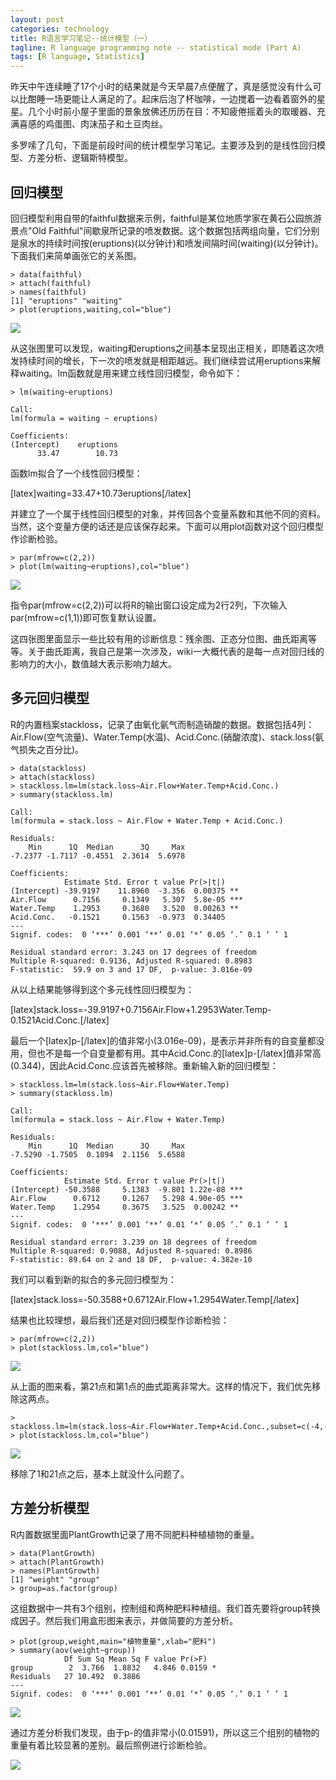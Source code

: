 ```yaml
---
layout: post
categories: technology
title: R语言学习笔记--统计模型（一）
tagline: R language programming note -- statistical mode (Part A)
tags: [R language, Statistics]
---
```


昨天中午连续睡了17个小时的结果就是今天早晨7点便醒了，真是感觉没有什么可以比酣睡一场更能让人满足的了。起床后泡了杯咖啡，一边搅着一边看着窗外的星星。几个小时前小屋子里面的景象放佛还历历在目：不知疲倦摇着头的取暖器、充满喜感的鸡蛋图、肉沫茄子和土豆肉丝。

多罗嗦了几句，下面是前段时间的统计模型学习笔记。主要涉及到的是线性回归模型、方差分析、逻辑斯特模型。

## 回归模型
回归模型利用自带的faithful数据来示例，faithful是某位地质学家在黄石公园旅游景点"Old Faithful"间歇泉所记录的喷发数据。这个数据包括两组向量，它们分别是泉水的持续时间按(eruptions)(以分钟计)和喷发间隔时间(waiting)(以分钟计)。下面我们来简单画张它的关系图。
    
    > data(faithful)
    > attach(faithful)
    > names(faithful)
    [1] "eruptions" "waiting"
    > plot(eruptions,waiting,col="blue")

[![](http://panda0411.com/wordpress/wp-content/uploads/2012/02/eruptionwaiting.png)](http://panda0411.com/wordpress/wp-content/uploads/2012/02/eruptionwaiting.png)

从这张图里可以发现，waiting和eruptions之间基本呈现出正相关，即随着这次喷发持续时间的增长，下一次的喷发就是相距越远。我们继续尝试用eruptions来解释waiting。lm函数就是用来建立线性回归模型，命令如下：
   
    > lm(waiting~eruptions)
    
    Call:
    lm(formula = waiting ~ eruptions)
    
    Coefficients:
    (Intercept)    eruptions
          33.47        10.73

函数lm拟合了一个线性回归模型：

[latex]waiting=33.47+10.73eruptions[/latex]

并建立了一个属于线性回归模型的对象，并传回各个变量系数和其他不同的资料。当然，这个变量方便的话还是应该保存起来。下面可以用plot函数对这个回归模型作诊断检验。
    
    > par(mfrow=c(2,2))
    > plot(lm(waiting~eruptions),col="blue")

[![](http://panda0411.com/wordpress/wp-content/uploads/2012/02/faithful.lm_.png)](http://panda0411.com/wordpress/wp-content/uploads/2012/02/faithful.lm_.png)

指令par(mfrow=c(2,2))可以将R的输出窗口设定成为2行2列，下次输入par(mfrow=c(1,1))即可恢复默认设置。

这四张图里面显示一些比较有用的诊断信息：残余图、正态分位图、曲氏距离等等。关于曲氏距离，我自己是第一次涉及，wiki一大概代表的是每一点对回归线的影响力的大小，数值越大表示影响力越大。

## 多元回归模型
R的内置档案stackloss，记录了由氧化氨气而制造硝酸的数据。数据包括4列：Air.Flow(空气流量)、Water.Temp(水温)、Acid.Conc.(硝酸浓度)、stack.loss(氨气损失之百分比)。
  
    > data(stackloss)
    > attach(stackloss)
    > stackloss.lm=lm(stack.loss~Air.Flow+Water.Temp+Acid.Conc.)
    > summary(stackloss.lm)
    
    Call:
    lm(formula = stack.loss ~ Air.Flow + Water.Temp + Acid.Conc.)
    
    Residuals:
        Min      1Q  Median      3Q     Max
    -7.2377 -1.7117 -0.4551  2.3614  5.6978 
    
    Coefficients:
                Estimate Std. Error t value Pr(>|t|)
    (Intercept) -39.9197    11.8960  -3.356  0.00375 **
    Air.Flow      0.7156     0.1349   5.307  5.8e-05 ***
    Water.Temp    1.2953     0.3680   3.520  0.00263 **
    Acid.Conc.   -0.1521     0.1563  -0.973  0.34405
    ---
    Signif. codes:  0 ‘***’ 0.001 ‘**’ 0.01 ‘*’ 0.05 ‘.’ 0.1 ‘ ’ 1 
    
    Residual standard error: 3.243 on 17 degrees of freedom
    Multiple R-squared: 0.9136,	Adjusted R-squared: 0.8983
    F-statistic:  59.9 on 3 and 17 DF,  p-value: 3.016e-09

从以上结果能够得到这个多元线性回归模型为：

[latex]stack.loss=-39.9197+0.7156Air.Flow+1.2953Water.Temp-0.1521Acid.Conc.[/latex]

最后一个[latex]p-[/latex]的值非常小(3.016e-09)，是表示并非所有的自变量都没用，但也不是每一个自变量都有用。其中Acid.Conc.的[latex]p-[/latex]值非常高(0.344)，因此Acid.Conc.应该首先被移除。重新输入新的回归模型：

    > stackloss.lm=lm(stack.loss~Air.Flow+Water.Temp)
    > summary(stackloss.lm)
    
    Call:
    lm(formula = stack.loss ~ Air.Flow + Water.Temp)
    
    Residuals:
        Min      1Q  Median      3Q     Max
    -7.5290 -1.7505  0.1894  2.1156  5.6588 
    
    Coefficients:
                Estimate Std. Error t value Pr(>|t|)
    (Intercept) -50.3588     5.1383  -9.801 1.22e-08 ***
    Air.Flow      0.6712     0.1267   5.298 4.90e-05 ***
    Water.Temp    1.2954     0.3675   3.525  0.00242 **
    ---
    Signif. codes:  0 ‘***’ 0.001 ‘**’ 0.01 ‘*’ 0.05 ‘.’ 0.1 ‘ ’ 1 
    
    Residual standard error: 3.239 on 18 degrees of freedom
    Multiple R-squared: 0.9088,	Adjusted R-squared: 0.8986
    F-statistic: 89.64 on 2 and 18 DF,  p-value: 4.382e-10

我们可以看到新的拟合的多元回归模型为：

[latex]stack.loss=-50.3588+0.6712Air.Flow+1.2954Water.Temp[/latex]

结果也比较理想，最后我们还是对回归模型作诊断检验：
    
    > par(mfrow=c(2,2))
    > plot(stackloss.lm,col="blue")

[![](http://panda0411.com/wordpress/wp-content/uploads/2012/02/stackloss.lm_.png)](http://panda0411.com/wordpress/wp-content/uploads/2012/02/stackloss.lm_.png)

从上面的图来看，第21点和第1点的曲式距离非常大。这样的情况下，我们优先移除这两点。

    > stackloss.lm=lm(stack.loss~Air.Flow+Water.Temp+Acid.Conc.,subset=c(-4,-21))
    > plot(stackloss.lm,col="blue")

[![](http://panda0411.com/wordpress/wp-content/uploads/2012/02/Rplot.png)](http://panda0411.com/wordpress/wp-content/uploads/2012/02/Rplot.png)

移除了1和21点之后，基本上就没什么问题了。

## 方差分析模型
R内置数据里面PlantGrowth记录了用不同肥料种植植物的重量。

    > data(PlantGrowth)
    > attach(PlantGrowth)
    > names(PlantGrowth)
    [1] "weight" "group" 
    > group=as.factor(group)

这组数据中一共有3个组别，控制组和两种肥料种植组。我们首先要将group转换成因子。然后我们用盒形图来表示，并做简要的方差分析。

    > plot(group,weight,main="植物重量",xlab="肥料")
    > summary(aov(weight~group))
                Df Sum Sq Mean Sq F value Pr(>F)  
    group        2  3.766  1.8832   4.846 0.0159 *
    Residuals   27 10.492  0.3886                 
    ---
    Signif. codes:  0 ‘***’ 0.001 ‘**’ 0.01 ‘*’ 0.05 ‘.’ 0.1 ‘ ’ 1

[![](http://panda0411.com/wordpress/wp-content/uploads/2012/02/植物重量.png)](http://panda0411.com/wordpress/wp-content/uploads/2012/02/植物重量.png)

通过方差分析我们发现，由于p-的值非常小(0.01591)，所以这三个组别的植物的重量有着比较显著的差别。最后照例进行诊断检验。

[![](http://panda0411.com/wordpress/wp-content/uploads/2012/02/植物重量，方差.png)](http://panda0411.com/wordpress/wp-content/uploads/2012/02/植物重量，方差.png)